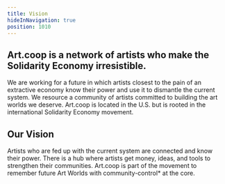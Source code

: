 ```yaml
---
title: Vision
hideInNavigation: true
position: 1010
---
```


## Art.coop is a network of artists who make the Solidarity Economy irresistible.

We are working for a future in which artists closest to the pain of an extractive economy know their power and use it to dismantle the current system.
We resource a community of artists committed to building the art worlds we deserve.
Art.coop is located in the U.S. but is rooted in the international Solidarity Economy movement.

## Our Vision

Artists who are fed up with the current system are connected and know their power. There is a hub where artists get money, ideas, and tools to strengthen their communities. Art.coop is part of the movement to remember future Art Worlds with community-control\* at the core.
